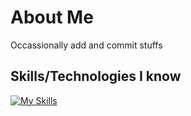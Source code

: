 # About Me
Occassionally add and commit stuffs



## Skills/Technologies I know
[![My Skills](https://skillicons.dev/icons?i=java,python,c,linux,html,css&theme=dark)](https://skillicons.dev)


